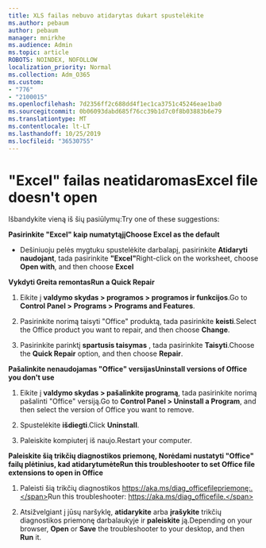 ```yaml
---
title: XLS failas nebuvo atidarytas dukart spustelėkite
ms.author: pebaum
author: pebaum
manager: mnirkhe
ms.audience: Admin
ms.topic: article
ROBOTS: NOINDEX, NOFOLLOW
localization_priority: Normal
ms.collection: Adm_O365
ms.custom:
- "776"
- "2100015"
ms.openlocfilehash: 7d2356ff2c688dd4f1ec1ca3751c45246eae1ba0
ms.sourcegitcommit: 0b06093dabd685f76cc39b1d7c0f8b03883b6e79
ms.translationtype: MT
ms.contentlocale: lt-LT
ms.lasthandoff: 10/25/2019
ms.locfileid: "36530755"
---
```

# <a name="excel-file-doesnt-open"></a><span data-ttu-id="3fab1-102">"Excel" failas neatidaromas</span><span class="sxs-lookup"><span data-stu-id="3fab1-102">Excel file doesn't open</span></span>

<span data-ttu-id="3fab1-103">Išbandykite vieną iš šių pasiūlymų:</span><span class="sxs-lookup"><span data-stu-id="3fab1-103">Try one of these suggestions:</span></span>

<span data-ttu-id="3fab1-104">**Pasirinkite "Excel" kaip numatytąjį**</span><span class="sxs-lookup"><span data-stu-id="3fab1-104">**Choose Excel as the default**</span></span>

* <span data-ttu-id="3fab1-105">Dešiniuoju pelės mygtuku spustelėkite darbalapį, pasirinkite **Atidaryti naudojant**, tada pasirinkite **"Excel"**</span><span class="sxs-lookup"><span data-stu-id="3fab1-105">Right-click on the worksheet, choose **Open with**, and then choose **Excel**</span></span>

<span data-ttu-id="3fab1-106">**Vykdyti Greita remontas**</span><span class="sxs-lookup"><span data-stu-id="3fab1-106">**Run a Quick Repair**</span></span>

1. <span data-ttu-id="3fab1-107">Eikite į **valdymo skydas > programos > programos ir funkcijos**.</span><span class="sxs-lookup"><span data-stu-id="3fab1-107">Go to **Control Panel > Programs > Programs and Features**.</span></span>

2. <span data-ttu-id="3fab1-108">Pasirinkite norimą taisyti "Office" produktą, tada pasirinkite **keisti**.</span><span class="sxs-lookup"><span data-stu-id="3fab1-108">Select the Office product you want to repair, and then choose **Change**.</span></span>

3. <span data-ttu-id="3fab1-109">Pasirinkite parinktį **spartusis taisymas** , tada pasirinkite **Taisyti**.</span><span class="sxs-lookup"><span data-stu-id="3fab1-109">Choose the **Quick Repair** option, and then choose **Repair**.</span></span>

<span data-ttu-id="3fab1-110">**Pašalinkite nenaudojamas "Office" versijas**</span><span class="sxs-lookup"><span data-stu-id="3fab1-110">**Uninstall versions of Office you don't use**</span></span>

1. <span data-ttu-id="3fab1-111">Eikite į **valdymo skydas > pašalinkite programą**, tada pasirinkite norimą pašalinti "Office" versiją.</span><span class="sxs-lookup"><span data-stu-id="3fab1-111">Go to **Control Panel > Uninstall a Program**, and then select the version of Office you want to remove.</span></span>

2. <span data-ttu-id="3fab1-112">Spustelėkite **išdiegti**.</span><span class="sxs-lookup"><span data-stu-id="3fab1-112">Click **Uninstall**.</span></span>

3. <span data-ttu-id="3fab1-113">Paleiskite kompiuterį iš naujo.</span><span class="sxs-lookup"><span data-stu-id="3fab1-113">Restart your computer.</span></span>

<span data-ttu-id="3fab1-114">**Paleiskite šią trikčių diagnostikos priemonę, Norėdami nustatyti "Office" failų plėtinius, kad atidarytumėte**</span><span class="sxs-lookup"><span data-stu-id="3fab1-114">**Run this troubleshooter to set Office file extensions to open in Office**</span></span>

1. <span data-ttu-id="3fab1-115">Paleisti šią trikčių diagnostikos https://aka.ms/diag_officefilepriemonę:.</span><span class="sxs-lookup"><span data-stu-id="3fab1-115">Run this troubleshooter: https://aka.ms/diag_officefile.</span></span>

2. <span data-ttu-id="3fab1-116">Atsižvelgiant į jūsų naršyklę, **atidarykite** arba **įrašykite** trikčių diagnostikos priemonę darbalaukyje ir **paleiskite** ją.</span><span class="sxs-lookup"><span data-stu-id="3fab1-116">Depending on your browser, **Open** or **Save** the troubleshooter to your desktop, and then **Run** it.</span></span>
